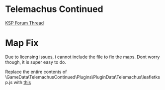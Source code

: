 Telemachus Continued
=

[KSP Forum Thread](http://forum.kerbalspaceprogram.com/index.php?/topic/144482-113-2016-07-24-telemachus-telemetry-and-flight-control-in-the-web-browser/)

# Map Fix
Due to licensing issues, i cannot include the file to fix the maps. Dont worry though, it is super easy to do.

Replace the entire contents of \GameData\TelemachusContinued\Plugins\PluginData\Telemachus\leafletksp.js with [this](http://antisol.org/leafletksp.js)
